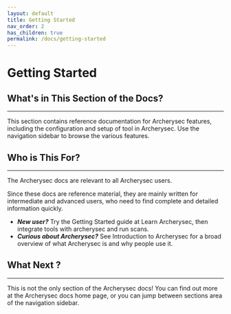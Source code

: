 ```yaml
---
layout: default
title: Getting Started
nav_order: 2
has_children: true
permalink: /docs/getting-started
---
```



# Getting Started

## What's in This Section of the Docs?
---------------------------------------

This section contains reference documentation for Archerysec features, including the configuration and setup of tool in Archerysec. Use the navigation sidebar to browse the various features.

## Who is This For?
---------------------------------------
The Archerysec docs are relevant to all Archerysec users.

Since these docs are reference material, they are mainly written for intermediate and advanced users, who need to find complete and detailed information quickly.

- ***New user?*** Try the Getting Started guide at Learn Archerysec, then integrate tools with archerysec and run scans.
- ***Curious about Archerysec?*** See Introduction to Archerysec for a broad overview of what Archerysec is and why people use it.

## What Next ?
------------------
This is not the only section of the Archerysec docs! You can find out more at the Archerysec docs home page, or you can jump between sections area of the navigation sidebar.
